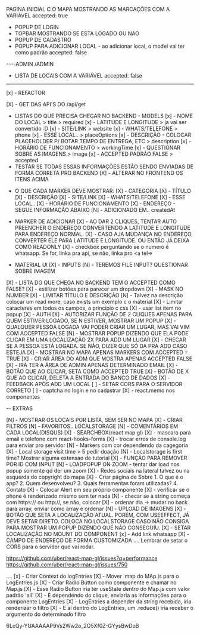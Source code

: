 PAGINA INICIAL C O MAPA MOSTRANDO AS MARCAÇÕES COM A VARIÁVEL accepted: true

- POPUP DE LOGIN
- TOPBAR MOSTRANDO SE ESTA LOGADO OU NAO
- POPUP DE CADASTRO
- POPUP PARA ADICIONAR LOCAL - ao adicionar local, o model vai ter como padrão accepted: false

----ADMIN
/ADMIN

- LISTA DE LOCAIS COM A VARIÁVEL accepted: false

---

[x] - REFACTOR

[X] - GET DAS API'S DO /api/get

- LISTAS DO QUE PRECISA CHEGAR NO BACKEND - MODELS
  [x] - NOME DO LOCAL > title > required
  [x] - LATITUDE E LONGITUDE > ja vai ser convertido :D
  [x] - SITE/LINK > website
  [x] - WHATS/TELEFONE > phone
  [x] - ESSE LOCAL.. > placeOptions
  [x] - DESCRIÇÃO - COLOCAR PLACEHOLDER P/ BOTAR TEMPO DE ENTREGA, ETC > description
  [x] - HORÁRIO DE FUNCIONAMENTO > workingTime
  [x] - QUESTIONAR SOBRE AS IMAGENS > image
  [x] - ACCEPTED PADRÃO FALSE > accepted
- TESTAR SE TODAS ESSAS INFORMAÇÕES ESTÃO SENDO ENVIADAS DE FORMA CORRETA PRO BACKEND
  [X] - ALTERAR NO FRONTEND OS ITENS ACIMA

* O QUE CADA MARKER DEVE MOSTRAR:
  [X] - CATEGORIA
  [X] - TÍTULO
  [X] - DESCRIÇÃO
  [X] - SITE/LINK
  [X] - WHATS/TELEFONE
  [X] - ESSE LOCAL..
  [X] - HORÁRIO DE FUNCIONAMENTO
  [X] - ENDEREÇO - SEGUE INFORMAÇÃO ABAIXO
  [N] - ADICIONADO EM.. createdAt

- MARKER DE ADICIONAR
  [X] - AO DAR 2 CLIQUES, TENTAR AUTO PREENCHER O ENDEREÇO CONVERTENDO A LATITUDE E LONGITUDE PARA ENDEREÇO NORMAL.
  [X] - CASO AJA MUDANÇA NO ENDEREÇO, CONVERTER ELE PARA LATITUDE E LONGITUDE. OU ENTÃO JÁ DEIXA COMO READONLY
  [X] - checkbox perguntando se o numero é whatsapp. Se for, linka pra api, se não, linka pro <a tel=>

- MATERIAL UI
  [X] - INPUTS
  [N] - TEREMOS FILE INPUT? QUESTIONAR SOBRE IMAGEM

[X] - LISTA DO QUE CHEGA NO BACKEND TEM O ACCEPTED COMO FALSE?
[X] - estilizar botões para parecer um dropdown
[X] - MASK NO NUMBER
[X] - LIMITAR TÍTULO E DESCRIÇÃO
[N] - Talvez na descrição colocar um read more, caso exists um exemplo c o material
[X] - Limitar caracteres em todos os campos, a princípio c css
[X] - usar list item no popup
[X] - AUTH
[X] - AUTORIZAR FUNÇÃO DE 2 CLIQUES APENAS PARA QUEM ESTIVER LOGADO, SE N ESTIVER, MOSTRAR UM POPUP
[X] - QUALQUER PESSOA LOGADA VAI PODER CRIAR UM LUGAR, MAS VAI VIM COM ACCEPTED FALSE
[N] - MOSTRAR POPUP DIZENDO QUE ELA PODE CLICAR EM UMA LOCALIZAÇÃO 2X PARA ADD UM LUGAR
[X] - CHECAR SE A PESSOA ESTÁ LOGADA. SE NÃO, DIZER QUE SÓ DA PRA ADD CASO ESTEJA
[X] - MOSTRAR NO MAPA APENAS MARKERS COM ACCEPTED = TRUE
[X] - CRIAR ÁREA DO ADM QUE MOSTRA APENAS ACCEPTED FALSE
[X] - IRÁ TER A ÁREA DE ADMIN APENAS DETERMINADO EMAIL
[X] - BOTÃO QUE AO CLICAR, SETA COMO ACCEPTED TRUE
[X] - BOTÃO DE X QUE AO CLICAR, DELETA A ENTRADA DO BANCO DE DADOS
[X] - FEEDBACK APÓS ADD UM LOCAL
[ ] - SETAR CORS PARA O SERVIDOR CORRETO
[ ] - captcha no login e no cadastrar
[X] - react.memo nos componentes

-- EXTRAS

[N] - MOSTRAR OS LOCAIS POR LISTA, SEM SER NO MAPA
[X] - CRIAR FILTROS
[N] - FAVORITOS.. LOCALSTORAGE
[N] - COMENTÁRIOS EM CADA LOCAL(DISQUS)
[X] - SEARCHBOX(react map gl)
[X] - mascara para email e telefone com react-hooks-forms
[X] - trocar erros de console.log para enviar pro servidor
[N] - Markers com cor dependendo da cagegoria
[X] - Local storage visit time > 5 pedir doação
[N] - Localstorage is first time? Mostrar alguma extensao de tutorial
[X] - FUNÇÃO PARA REMOVER POR ID COM INPUT
[N] - LOADPOPUP ON ZOOM - tentar dar load nos popup somente qd der um zoom
[X] - Redes sociais na lateral talvez ou na esquerda do copyright do mapa
[X] - Criar página de Sobre
		1. O que é o app?
		2. Quem desenvolveu?
		3. Quais ferramentas foram utilizadas?
		4. Contato
[X] - Colocar Alert em seu próprio componente
[X] - verificar se o phone é renderizado mesmo sem ter nada
[N] - checar se a string começa com https:// ou http://, se não, colocar
[X] - ordenar dia -> mudar no back para array, enviar como array e ordenar
[N] - UPLOAD DE IMAGENS
[X] - BOTÃO QUE SETA A LOCALIZAÇÃO ATUAL. PORÉM, COM USEEFFECT, JÁ DEVE SETAR DIRETO. COLOCA NO LOCALSTORAGE CASO NÃO CONSIGA PARA MOSTRAR UM POPUP DIZENDO QUE NÃO CONSEGUIU.
[X] - SETAR LOCALIZAÇÃO NO MOUNT DO COMPONENT
[x] - Add link whatsapp
[X] - CAMPO DE ENDEREÇO DE FORMA CUSTOMIZADA
.... Lembrar de setar o CORS para o servidor que vai rodar.

https://github.com/uber/react-map-gl/issues?q=performance
https://github.com/uber/react-map-gl/issues/750

....
[x] - Criar Context do logEntries
[X] - Mover .map do MAp.js para o LogEntries.js
[X] - Criar Radio Button como componente e chamar no Map.js
[X] - Esse Radio Button iria ter useState dentro do Map.js com valor padrão 'all'
[X] - E dependendo do clique,  enviaria as informações para o componente LogEntries
[X] - LogEntries a depender da string recebida, iria renderizar o filtro
[X] - E aí dentro do LogEntries, um .reduce() iria receber o argumento do determinado filtro

6LcQy-YUAAAAAP9Vs2Ww2o_2O5Xf0Z-GYysBwDoB
